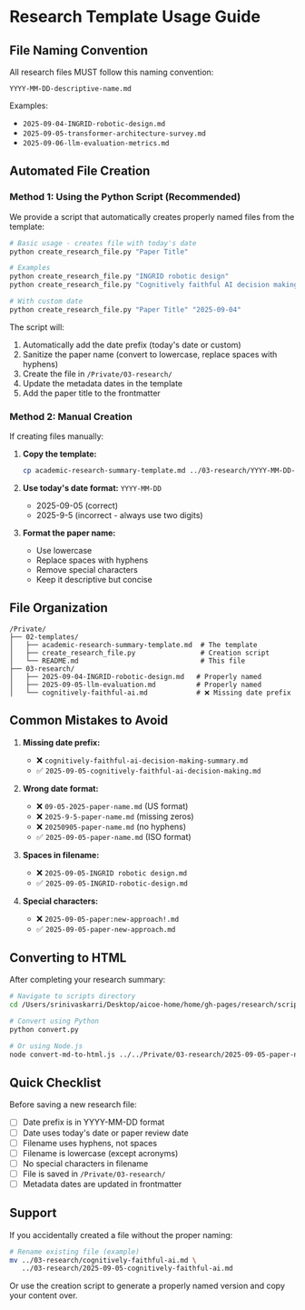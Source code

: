 # Research Template Usage Guide

## File Naming Convention

All research files MUST follow this naming convention:
```
YYYY-MM-DD-descriptive-name.md
```

Examples:
- `2025-09-04-INGRID-robotic-design.md`
- `2025-09-05-transformer-architecture-survey.md`
- `2025-09-06-llm-evaluation-metrics.md`

## Automated File Creation

### Method 1: Using the Python Script (Recommended)

We provide a script that automatically creates properly named files from the template:

```bash
# Basic usage - creates file with today's date
python create_research_file.py "Paper Title"

# Examples
python create_research_file.py "INGRID robotic design"
python create_research_file.py "Cognitively faithful AI decision making"

# With custom date
python create_research_file.py "Paper Title" "2025-09-04"
```

The script will:
1. Automatically add the date prefix (today's date or custom)
2. Sanitize the paper name (convert to lowercase, replace spaces with hyphens)
3. Create the file in `/Private/03-research/`
4. Update the metadata dates in the template
5. Add the paper title to the frontmatter

### Method 2: Manual Creation

If creating files manually:

1. **Copy the template:**
   ```bash
   cp academic-research-summary-template.md ../03-research/YYYY-MM-DD-paper-name.md
   ```

2. **Use today's date format:** `YYYY-MM-DD`
   - 2025-09-05 (correct)
   - 2025-9-5 (incorrect - always use two digits)

3. **Format the paper name:**
   - Use lowercase
   - Replace spaces with hyphens
   - Remove special characters
   - Keep it descriptive but concise

## File Organization

```
/Private/
├── 02-templates/
│   ├── academic-research-summary-template.md  # The template
│   ├── create_research_file.py                # Creation script
│   └── README.md                              # This file
├── 03-research/
│   ├── 2025-09-04-INGRID-robotic-design.md   # Properly named
│   ├── 2025-09-05-llm-evaluation.md          # Properly named
│   └── cognitively-faithful-ai.md            # ❌ Missing date prefix
```

## Common Mistakes to Avoid

1. **Missing date prefix:**
   - ❌ `cognitively-faithful-ai-decision-making-summary.md`
   - ✅ `2025-09-05-cognitively-faithful-ai-decision-making.md`

2. **Wrong date format:**
   - ❌ `09-05-2025-paper-name.md` (US format)
   - ❌ `2025-9-5-paper-name.md` (missing zeros)
   - ❌ `20250905-paper-name.md` (no hyphens)
   - ✅ `2025-09-05-paper-name.md` (ISO format)

3. **Spaces in filename:**
   - ❌ `2025-09-05-INGRID robotic design.md`
   - ✅ `2025-09-05-INGRID-robotic-design.md`

4. **Special characters:**
   - ❌ `2025-09-05-paper:new-approach!.md`
   - ✅ `2025-09-05-paper-new-approach.md`

## Converting to HTML

After completing your research summary:

```bash
# Navigate to scripts directory
cd /Users/srinivaskarri/Desktop/aicoe-home/home/gh-pages/research/scripts/

# Convert using Python
python convert.py

# Or using Node.js
node convert-md-to-html.js ../../Private/03-research/2025-09-05-paper-name.md
```

## Quick Checklist

Before saving a new research file:

- [ ] Date prefix is in YYYY-MM-DD format
- [ ] Date uses today's date or paper review date
- [ ] Filename uses hyphens, not spaces
- [ ] Filename is lowercase (except acronyms)
- [ ] No special characters in filename
- [ ] File is saved in `/Private/03-research/`
- [ ] Metadata dates are updated in frontmatter

## Support

If you accidentally created a file without the proper naming:

```bash
# Rename existing file (example)
mv ../03-research/cognitively-faithful-ai.md \
   ../03-research/2025-09-05-cognitively-faithful-ai.md
```

Or use the creation script to generate a properly named version and copy your content over.